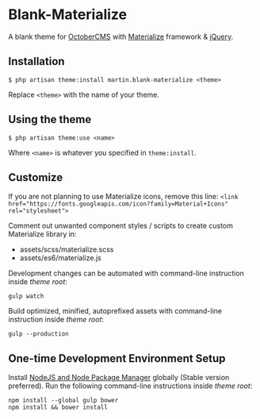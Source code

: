 # Blank-Materialize
A blank theme for [OctoberCMS](https://octobercms.com/) with [Materialize](http://materializecss.com/) framework & [jQuery](https://jquery.com/).


## Installation
`$ php artisan theme:install martin.blank-materialize <theme>`

Replace `<theme>` with the name of your theme.


## Using the theme
`$ php artisan theme:use <name>`

Where `<name>` is whatever you specified in `theme:install`.


## Customize
If you are not planning to use Materialize icons, remove this line: `<link href="https://fonts.googleapis.com/icon?family=Material+Icons" rel="stylesheet">`

Comment out unwanted component styles / scripts to create custom Materialize library in:
- assets/scss/materialize.scss
- assets/es6/materialize.js

Development changes can be automated with command-line instruction inside *theme root*:
```
gulp watch
```
Build optimized, minified, autoprefixed assets with command-line instruction inside *theme root*:
```
gulp --production
```

## One-time Development Environment Setup
Install [NodeJS and Node Package Manager](https://nodejs.org/en/) globally (Stable version preferred).
Run the following command-line instructions inside *theme root*:
```
npm install --global gulp bower
npm install && bower install
```

